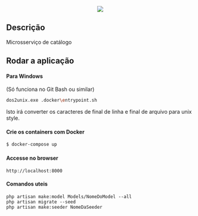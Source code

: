 <p align="center">
  <a href="http://nestjs.com/" target="blank"><img src="http://maratona.fullcycle.com.br/public/img/logo-maratona.png"/></a>
</p>

## Descrição

Microsserviço de catálogo

## Rodar a aplicação

#### Para Windows

(Só funciona no Git Bash ou similar)
```bash
dos2unix.exe .docker\entrypoint.sh
```
Isto irá converter os caracteres de final de linha e final de arquivo para unix style.

#### Crie os containers com Docker

```bash
$ docker-compose up
```

#### Accesse no browser

```
http://localhost:8000
```

#### Comandos uteis

```
php artisan make:model Models/NomeDoModel --all
php artisan migrate --seed
php artisan make:seeder NomeDaSeeder
```

